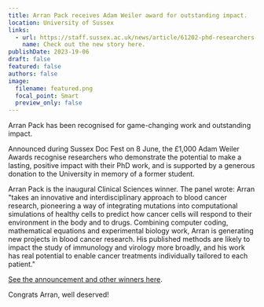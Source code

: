 ```yaml
---
title: Arran Pack receives Adam Weiler award for outstanding impact.
location: University of Sussex
links:
  - url: https://staff.sussex.ac.uk/news/article/61202-phd-researchers-awarded-for-outstanding-impact
    name: Check out the new story here.
publishDate: 2023-19-06
draft: false
featured: false
authors: false
image:
  filename: featured.png
  focal_point: Smart
  preview_only: false
---
```

Arran Pack has been recognised for game-changing work and outstanding impact.

Announced during Sussex Doc Fest on 8 June, the £1,000 Adam Weiler Awards recognise researchers who demonstrate the potential to make a lasting, positive impact with their PhD work, and is supported by a generous donation to the University in memory of a former student.

Arran Pack is the inaugural Clinical Sciences winner. The panel wrote: Arran "takes an innovative and interdisciplinary approach to blood cancer research, pioneering a way of integrating mutations into computational simulations of healthy cells to predict how cancer cells will respond to their environment in the body and to drugs. Combining computer coding, mathematical equations and experimental biology work, Arran is generating new projects in blood cancer research. His published methods are likely to impact the study of immunology and virology more broadly, and his work has real potential to enable cancer treatments individually tailored to each patient."

[See the announcement and other winners here](https://staff.sussex.ac.uk/news/article/61202-phd-researchers-awarded-for-outstanding-impact).

Congrats Arran, well deserved!

